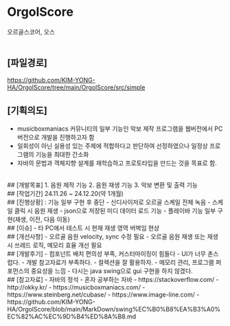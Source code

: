 # OrgolScore
오르골스코어, 오스   
<br>
## [파일경로]
https://github.com/KIM-YONG-HA/OrgolScore/tree/main/OrgolScore/src/simple
<br>
## [기획의도]
- musicboxmaniacs 커뮤니티의 일부 기능인 악보 제작 프로그램을 웹버전에서 PC버전으로 개발을 진행하고자 함
- 일회성이 아닌 실용성 있는 주제에 적합하다고 판단하여 선정하였으나 일정상 프로그램의 기능을 최대한 간소화
- 자바의 문법과 객체지향 설계를 재학습하고 프로토타입을 만드는 것을 목표로 함.
<br>
## [개발목표]
1. 음원 제작 기능
2. 음원 재생 기능
3. 악보 변환 및 출력 기능
<br>
## [작업기간]
24.11.26 ~ 24.12.20(약 1개월)
<br>
## [진행상황] : 기능 일부 구현 후 중단
- 신디사이저로 오르골 스케일 전체 녹음
- 스케일 클릭 시 음원 재생
- json으로 저장된 미디 데이터 로드 기능
- 플레이바 기능 일부 구현(재생, 이전, 다음 이동)
<br>
## [이슈]
- 타 PC에서 테스트 시 현재 재생 영역 버벅임 현상
<br>
## [개선사항]
- 오르골 음원 velocity, sync 수정 필요
- 오르골 음원 재생 또는 재생시 쓰레드 로직, 메모리 효율 개선 필요
<br>
## [개발후기]
- 컴포넌트 배치 편의성 부족, 커스터마이징이 힘들다 
- UI가 너무 촌스럽다.
- 개발 참고자료가 부족하다.
- 컬렉션을 잘 활용하자.
- 메모리 관리, 프로그램 퍼포먼스의 중요성을 느낌 
- 다시는 java swing으로 gui 구현을 하지 않겠다.
<br>
## [참고자료]
- 자바의 정석
- 혼자 공부하는 자바
- https://stackoverflow.com/
- http://okky.kr/ 
- https://musicboxmaniacs.com/
- https://www.steinberg.net/cubase/
- https://www.image-line.com/
- https://github.com/KIM-YONG-HA/OrgolScore/blob/main/MarkDown/swing%EC%B0%B8%EA%B3%A0%EC%82%AC%EC%9D%B4%ED%8A%B8.md

